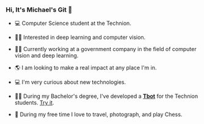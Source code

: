 ### Hi, It's Michael's Git 👋

- :computer: Computer Science student at the Technion.
- :man_technologist: Interested in deep learning and computer vision.
- :technologist: Currently working at a government company in the field of computer vision and deep learning.
- :earth_americas: I am looking to make a real impact at any place I'm in.
- :computer:  I'm very curious about new technologies.
- :man_student: During my Bachelor's degree, I've developed a [**Tbot**](https://github.com/tokeron/Tbot) for the Technion students. [Try it](https://t.me/Technion_help_bot).

- :camera_flash: During my free time I love to travel, photograph, and play Chess.
<!--
**tokeron/tokeron** is a ✨ _special_ ✨ repository because its `README.md` (this file) appears on your GitHub profile.

Here are some ideas to get you started:

- 🔭 I’m currently working on ...
- 🌱 I’m currently learning ...
- 👯 I’m looking to collaborate on ...
- 🤔 I’m looking for help with ...
- 💬 Ask me about ...
- 📫 How to reach me: ...
- 😄 Pronouns: ...
- ⚡ Fun fact: ...
- :mountain: 
- 🔭 I’m currently working on a new regularization technique for CNN's.
-->
